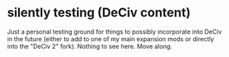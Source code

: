 # silently testing (DeCiv content)
Just a personal testing ground for things to possibly incorporate into DeCiv in the future (either to add to one of my main expansion mods or directly into the "DeCiv 2" fork). Nothing to see here. Move along.
